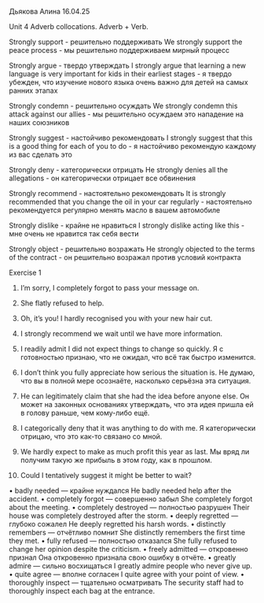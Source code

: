 Дьякова Алина 16.04.25

Unit 4 Adverb collocations. Adverb + Verb.

Strongly support - решительно поддерживать
We strongly support the peace process - мы решительно поддерживаем мирный процесс

Strongly argue - твердо утверждать
I strongly argue that learning a new language is very important for kids in their earliest stages - я твердо убежден, что изучение нового языка очень важно для детей на самых ранних этапах

Strongly condemn - решительно осуждать
We strongly condemn this attack against our allies - мы решительно осуждаем это нападение на наших союзников 

Strongly suggest - настойчиво рекомендовать 
I strongly suggest that this is a good thing for each of you to do - я настойчиво рекомендую каждому из вас сделать это 

Strongly deny - категорически отрицать
He strongly denies all the allegations - он категорически отрицает все обвинения 

Strongly recommend - настоятельно рекомендовать
It is strongly recommended that you change the oil in your car regularly - настоятельно рекомендуется регулярно менять масло в вашем автомобиле

Strongly dislike - крайне не нравиться
I strongly dislike acting like this - мне очень не нравится так себя вести

Strongly object - решительно возражать
He strongly objected to the terms of the contract - он решительно возражал против условий контракта 

Exercise 1

1. I’m sorry, I completely forgot to pass your message on.
    
2. She flatly refused to help.
    
3. Oh, it’s you! I hardly recognised you with your new hair cut.
    
4. I strongly recommend we wait until we have more information.
    
5. I readily admit I did not expect things to change so quickly.
Я с готовностью признаю, что не ожидал, что всё так быстро изменится.
    
6. I don’t think you fully appreciate how serious the situation is.
Не думаю, что вы в полной мере осознаёте, насколько серьёзна эта ситуация.
    
7. He can legitimately claim that she had the idea before anyone else.
Он может на законных основаниях утверждать, что эта идея пришла ей в голову раньше, чем кому-либо ещё.
    
8. I categorically deny that it was anything to do with me.
Я категорически отрицаю, что это как-то связано со мной.
    
9. We hardly expect to make as much profit this year as last.
Мы вряд ли получим такую же прибыль в этом году, как в прошлом.
    
10. Could I tentatively suggest it might be better to wait?



•  badly needed — крайне нуждался
He badly needed help after the accident.
•  completely forgot — совершенно забыл
She completely forgot about the meeting.
•  completely destroyed — полностью разрушен
Their house was completely destroyed after the storm.
•  deeply regretted — глубоко сожалел
He deeply regretted his harsh words.
•  distinctly remembers — отчётливо помнит
She distinctly remembers the first time they met.
•  fully refused — полностью отказался
She fully refused to change her opinion despite the criticism.
•  freely admitted — откровенно признал
Она откровенно признала свою ошибку в отчёте.
•  greatly admire — сильно восхищаться
I greatly admire people who never give up.
•  quite agree — вполне согласен
I quite agree with your point of view.
•  thoroughly inspect — тщательно осматривать
The security staff had to thoroughly inspect each bag at the entrance.

